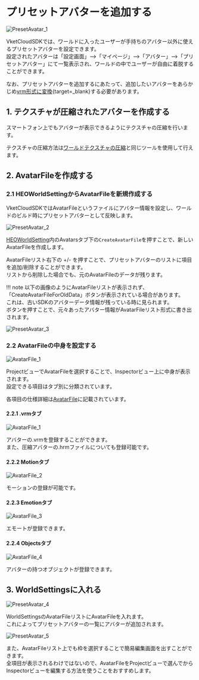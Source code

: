 # プリセットアバターを追加する

![PresetAvatar_1](img/PresetAvatar_1.jpg)

VketCloudSDKでは、ワールドに入ったユーザーが手持ちのアバター以外に使えるプリセットアバターを設定できます。<br>
設定されたアバターは「設定画面」-->「マイページ」-->「アバター」-->「プリセットアバター」にて一覧表示され、ワールドの中でユーザーが自由に着脱することができます。

なお、プリセットアバターを追加するにあたって、追加したいアバターをあらかじめ[vrm形式に変換](https://vrm.dev/vrm/how_to_make_vrm/index.html){target=_blank}する必要があります。<br>

## 1. テクスチャが圧縮されたアバターを作成する

スマートフォン上でもアバターが表示できるようにテクスチャの圧縮を行います。<br>

テクスチャの圧縮方法は[ワールドテクスチャの圧縮](../WorldOptimization/TextureCompression.md)と同じツールを使用して行えます。

## 2. AvatarFileを作成する

### 2.1 HEOWorldSettingからAvatarFileを新規作成する

VketCloudSDKではAvatarFileというファイルにアバター情報を設定し、ワールドのビルド時にプリセットアバターとして反映します。

![PresetAvatar_2](./img/PresetAvatar_2.jpg)

[HEOWorldSetting](../HEOComponents/HEOWorldSetting.md)内のAvatarsタブ下の`CreateAvatarFile`を押すことで、新しいAvatarFileを作成します。

AvatarFileリスト右下の +/- を押すことで、プリセットアバターのリストに項目を追加/削除することができます。<br>
リストから削除した場合でも、元のAvatarFileのデータが残ります。

!!! note
        以下の画像のようにAvatarFileリストが表示されず、「CreateAvatarFileForOldData」ボタンが表示されている場合があります。<br>
        これは、古いSDKのアバターデータ情報が残っている時に見られます。<br>
        ボタンを押すことで、元々あったアバター情報がAvatarFileリスト形式に書き出されます。

![PresetAvatar_3](./img/PresetAvatar_3.jpg)

### 2.2 AvatarFileの中身を設定する

![AvatarFile_1](./img/AvatarFile_1.jpg)

ProjectビューでAvatarFileを選択することで、Inspectorビュー上に中身が表示されます。<br>
設定できる項目はタブ別に分類されています。

各項目の仕様詳細は[AvatarFile](AvatarFile.md)に記載されています。

#### 2.2.1 .vrmタブ

![AvatarFile_1](./img/AvatarFile_1.jpg)

アバターの.vrmを登録することができます。<br>
また、圧縮アバターの.hrmファイルについても登録可能です。

#### 2.2.2 Motionタブ

![AvatarFile_2](./img/AvatarFile_2.jpg)

モーションの登録が可能です。

#### 2.2.3 Emotionタブ

![AvatarFile_3](./img/AvatarFile_3.jpg)

エモートが登録できます。

#### 2.2.4 Objectsタブ

![AvatarFile_4](./img/AvatarFile_4.jpg)

アバターの持つオブジェクトが登録できます。

## 3. WorldSettingsに入れる

![PresetAvatar_4](./img/PresetAvatar_4.jpg)

WorldSettingsのAvatarFileリストにAvatarFileを入れます。<br>
これによってプリセットアバターの一覧にアバターが追加されます。

![PresetAvatar_5](./img/PresetAvatar_5.jpg)

また、AvatarFileリスト上でも枠を選択することで簡易編集画面を出すことができます。<br>
全項目が表示されるわけではないので、AvatarFileをProjectビューで選んでからInspectorビューを編集する方法を使うことをおすすめします。
